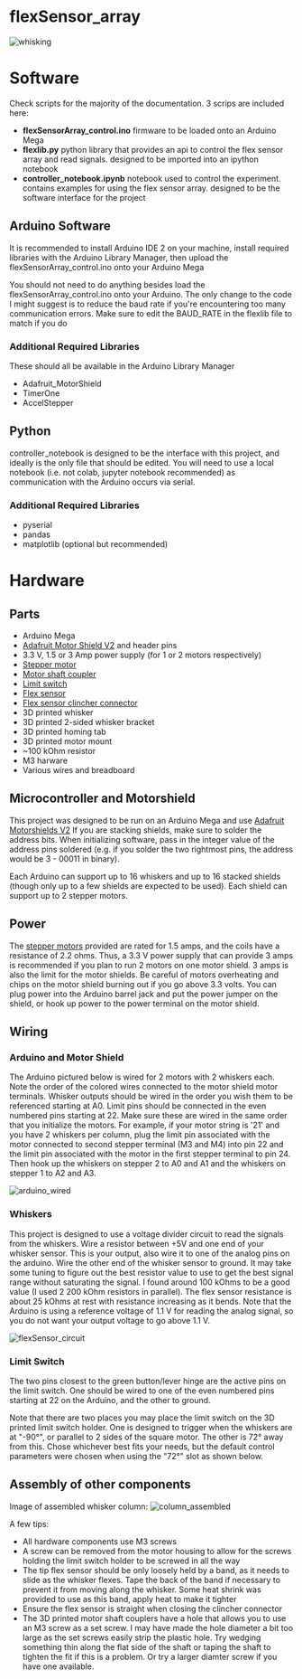 # flexSensor_array
![whisking](media/whisking.gif)
# Software
Check scripts for the majority of the documentation. 3 scrips are included here:
- **flexSensorArray_control.ino** firmware to be loaded onto an Arduino Mega
- **flexlib.py**  python library that provides an api to control the flex sensor array and read signals. 
designed to be imported into an ipython notebook
- **controller_notebook.ipynb** notebook used to control the experiment. contains examples for using the flex
sensor array. designed to be the software interface for the project
## Arduino Software
It is recommended to install Arduino IDE 2 on your machine, install required 
libraries with the Arduino Library Manager, then upload the flexSensorArray_control.ino 
onto your Arduino Mega  

You should not need to do anything besides load the flexSensorArray_control.ino 
onto your Arduino. The only change to the code I might suggest is to 
reduce the baud rate if you're encountering too many communication errors. Make sure to edit the BAUD_RATE 
in the flexlib file to match if you do  

### Additional Required Libraries
These should all be available in the Arduino Library Manager
- Adafruit_MotorShield
- TimerOne
- AccelStepper
## Python
controller_notebook is designed to be the interface with this project, and 
ideally is the only file that should be edited. You will need to use a local notebook
(i.e. not colab, jupyter notebook recommended) as communication with the Arduino 
occurs via serial.
### Additional Required Libraries
- pyserial
- pandas
- matplotlib (optional but recommended)

# Hardware
## Parts
- Arduino Mega
- [Adafruit Motor Shield V2](https://learn.adafruit.com/adafruit-motor-shield-v2-for-arduino/overview)  and header pins
- 3.3 V, 1.5 or 3 Amp power supply (for 1 or 2 motors respectively)
- [Stepper motor](https://www.moonsindustries.com/p/nema-17-standard-hybrid-stepper-motors/ms17hd6p4150-000004611110008904)
- [Motor shaft coupler](https://www.amazon.com/QCQIANG-Coupling-Coupler-Flanged-Handmade/dp/B09TQM6F17?th=1)
- [Limit switch](https://www.digikey.com/en/products/detail/omron-electronics-inc-emc-div/D2FS-FL-N/4753388)
- [Flex sensor](https://www.adafruit.com/product/1070)
- [Flex sensor clincher connector](https://www.sparkfun.com/products/14195)
- 3D printed whisker
- 3D printed 2-sided whisker bracket
- 3D printed homing tab
- 3D printed motor mount
- ~100 kOhm resistor
- M3 harware
- Various wires and breadboard
## Microcontroller and Motorshield
This project was designed to be run on an Arduino Mega and use
[Adafruit Motorshields V2](https://learn.adafruit.com/adafruit-motor-shield-v2-for-arduino/overview) 
If you are stacking shields, make sure to solder the address bits. When initializing software, pass in 
the integer value of the address pins soldered (e.g. if you solder the two rightmost pins, 
the address would be 3 - 00011 in binary).

Each Arduino can support up to 16 whiskers and up to 16 stacked shields (though only up to a few shields are 
expected to be used). Each shield can support up to 2 stepper motors. 




## Power
The [stepper motors](https://www.moonsindustries.com/p/nema-17-standard-hybrid-stepper-motors/ms17hd6p4150-000004611110008904)
provided are rated for 1.5 amps, and the coils have a resistance of 2.2 ohms. Thus, a 3.3 V power supply 
that can provide 3 amps is recommended if you plan to run 2 motors on one motor shield.
3 amps is also the limit for the motor shields. Be careful of motors overheating and chips on the 
motor shield burning out if you go above 3.3 volts. You can plug power into the Arduino barrel jack 
and put the power jumper on the shield, or hook up power to the power terminal on the motor shield.  

## Wiring
### Arduino and Motor Shield
The Arduino pictured below is wired for 2 motors with 2 whiskers each. Note the order of the colored wires 
connected to the motor shield motor terminals. Whisker outputs should be wired in the order you wish 
them to be referenced starting at A0. Limit pins should be connected in the even numbered pins starting 
at 22. Make sure these are wired in the same order that you initialize the motors. For example, if your 
motor string is '21' and you have 2 whiskers per column, plug the limit pin associated with the
motor connected to second stepper terminal
(M3 and M4) into pin 22 and the limit pin associated with the motor in the first stepper terminal 
to pin 24. Then hook up the whiskers on stepper 2 to A0 and A1 and the whiskers on stepper 1 
to A2 and A3.

![arduino_wired](media/arduino_wired.jpg)

### Whiskers
This project is designed to use a voltage divider circuit to read the signals from the whiskers. 
Wire a resistor between +5V and one end of your whisker sensor. This is your output, also wire it to 
one of the analog pins on the arduino. Wire the other end of the whisker sensor to ground. It may take 
some tuning to figure out the best resistor value to use to get the best signal range without saturating 
the signal. I found around 100 kOhms to be a good value (I used 2 200 kOhm resistors in parallel). 
The flex sensor resistance is about 25 kOhms at rest with resistance increasing as it bends. Note 
that the Arduino is using a reference voltage of 1.1 V for reading the analog signal, so you do not 
want your output voltage to go above 1.1 V.

![flexSensor_circuit](media/flexSensor_circuit.png)

### Limit Switch
The two pins closest to the green button/lever hinge are the active pins on the limit switch. One should 
be wired to one of the even numbered pins starting at 22 on the Arduino, and the other to ground.  

Note that there are two places you may place the limit switch on the 3D printed limit switch holder. One 
is designed to trigger when the whiskers are at "-90°", or parallel to 2 sides of the square motor. The 
other is 72° away from this. Chose whichever best fits your needs, but the default control parameters were 
chosen when using the "72°" slot as shown below.

## Assembly of other components
Image of assembled whisker column:
![column_assembled](media/column_assembled.jpg)

A few tips:
- All hardware components use M3 screws
- A screw can be removed from the motor housing to allow for the screws holding the limit switch 
holder to be screwed in all the way
- The tip flex sensor should be only loosely held by a band, as it needs to slide as the whisker flexes. 
Tape the back of the band if necessary to prevent it from moving along the whisker. Some heat shrink was provided to use as 
this band, apply heat to make it tighter
- Ensure the flex sensor is straight when closing the clincher connector
- The 3D printed motor shaft couplers have a hole that allows you to use an M3 screw as a set screw. I may have made the hole diameter a bit too large
as the set screws easily strip the plastic hole. Try wedging something thin along the 
flat side of the shaft or taping the shaft to tighten the fit if this is a problem. Or try a larger diamter screw if you have one available.



